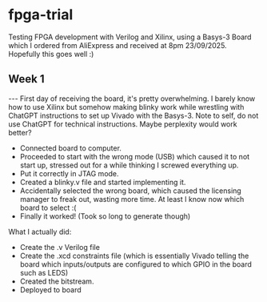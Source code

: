 # fpga-trial

Testing FPGA development with Verilog and Xilinx, using a Basys-3 Board which I ordered from AliExpress and received at 8pm 23/09/2025. Hopefully this goes well :)

## Week 1

--- First day of receiving the board, it's pretty overwhelming. I barely know how to use Xilinx but somehow making blinky work while wrestling with ChatGPT instructions to set up Vivado with the Basys-3. Note to self, do not use ChatGPT for technical instructions. Maybe perplexity would work better?

- Connected board to computer.
- Proceeded to start with the wrong mode (USB) which caused it to not start up, stressed out for a while thinking I screwed everything up.
- Put it correctly in JTAG mode.
- Created a blinky.v file and started implementing it.
- Accidentally selected the wrong board, which caused the licensing manager to freak out, wasting more time. At least I know now which board to select :(
- Finally it worked! (Took so long to generate though)

What I actually did:

- Create the .v Verilog file
- Create the .xcd constraints file (which is essentially Vivado telling the board which inputs/outputs are configured to which GPIO in the board such as LEDS)
- Created the bitstream.
- Deployed to board
